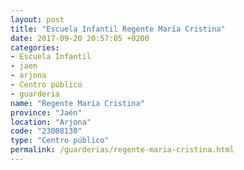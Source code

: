 ```yaml
---
layout: post
title: "Escuela Infantil Regente María Cristina"
date: 2017-09-20 20:57:05 +0200
categories:
- Escuela Infantil
- jaen
- arjona
- Centro público
- guarderia
name: "Regente María Cristina"
province: "Jaén"
location: "Arjona"
code: "23008130"
type: "Centro público"
permalink: /guarderias/regente-maria-cristina.html
---
```

